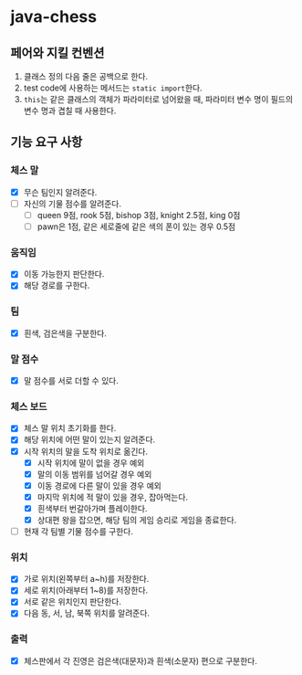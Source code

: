 # java-chess

## 페어와 지킬 컨벤션
1. 클래스 정의 다음 줄은 공백으로 한다.
2. test code에 사용하는 메서드는 `static import`한다.
3. `this`는 같은 클래스의 객체가 파라미터로 넘어왔을 때, 파라미터 변수 명이 필드의 변수 명과 겹칠 때 사용한다.

## 기능 요구 사항

### 체스 말
- [x] 무슨 팀인지 알려준다.
- [ ] 자신의 기물 점수를 알려준다.
  - [ ] queen 9점, rook 5점, bishop 3점, knight 2.5점, king 0점
  - [ ] pawn은 1점, 같은 세로줄에 같은 색의 폰이 있는 경우 0.5점

### 움직임
- [x] 이동 가능한지 판단한다.
- [x] 해당 경로를 구한다.

### 팀
- [x] 흰색, 검은색을 구분한다.

### 말 점수
- [x] 말 점수를 서로 더할 수 있다.

### 체스 보드
- [x] 체스 말 위치 초기화를 한다.
- [x] 해당 위치에 어떤 말이 있는지 알려준다.
- [x] 시작 위치의 말을 도착 위치로 옮긴다.
  - [x] 시작 위치에 말이 없을 경우 예외
  - [x] 말의 이동 범위를 넘어갈 경우 예외
  - [x] 이동 경로에 다른 말이 있을 경우 예외
  - [x] 마지막 위치에 적 말이 있을 경우, 잡아먹는다.
  - [x] 흰색부터 번갈아가며 플레이한다.
  - [x] 상대편 왕을 잡으면, 해당 팀의 게임 승리로 게임을 종료한다. 
- [ ] 현재 각 팀별 기물 점수를 구한다.

### 위치
- [x] 가로 위치(왼쪽부터 a~h)를 저장한다.
- [x] 세로 위치(아래부터 1~8)를 저장한다.
- [x] 서로 같은 위치인지 판단한다.
- [x] 다음 동, 서, 남, 북쪽 위치를 알려준다.

### 출력
- [x] 체스판에서 각 진영은 검은색(대문자)과 흰색(소문자) 편으로 구분한다.
